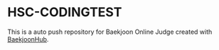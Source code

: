 # HSC-CODINGTEST
This is a auto push repository for Baekjoon Online Judge created with [BaekjoonHub](https://github.com/BaekjoonHub/BaekjoonHub).

